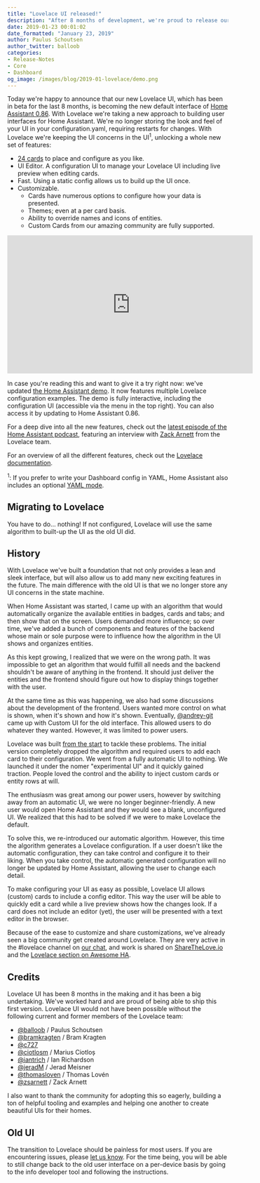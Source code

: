 ```yaml
---
title: "Lovelace UI released!"
description: "After 8 months of development, we're proud to release our brand new Lovelace UI."
date: 2019-01-23 00:01:02
date_formatted: "January 23, 2019"
author: Paulus Schoutsen
author_twitter: balloob
categories:
- Release-Notes
- Core
- Dashboard
og_image: /images/blog/2019-01-lovelace/demo.png
---
```


Today we're happy to announce that our new Lovelace UI, which has been in beta for the last 8 months, is becoming the new default interface of [Home Assistant 0.86](/blog/2019/01/23/release-86/). With Lovelace we're taking a new approach to building user interfaces for Home Assistant. We're no longer storing the look and feel of your UI in your configuration.yaml, requiring restarts for changes. With Lovelace we're keeping the UI concerns in the UI<sup>1</sup>, unlocking a whole new set of features:

 - [24 cards](/dashboards/alarm-panel/) to place and configure as you like.
 - UI Editor. A configuration UI to manage your Lovelace UI including live preview when editing cards.
 - Fast. Using a static config allows us to build up the UI once.
 - Customizable.
   - Cards have numerous options to configure how your data is presented.
   - Themes; even at a per card basis.
   - Ability to override names and icons of entities.
   - Custom Cards from our amazing community are fully supported.

<div class='videoWrapper'>
<iframe width="560" height="315" src="https://www.youtube.com/embed/XY3R0xI45wA" frameborder="0" allowfullscreen></iframe>
</div>

In case you're reading this and want to give it a try right now: we've updated [the Home Assistant demo](https://demo.home-assistant.io). It now features multiple Lovelace configuration examples. The demo is fully interactive, including the configuration UI (accessible via the menu in the top right). You can also access it by updating to Home Assistant 0.86.

For a deep dive into all the new features, check out the [latest episode of the Home Assistant podcast](https://hasspodcast.io/ha042/), featuring an interview with [Zack Arnett][@zsarnett] from the Lovelace team.

For an overview of all the different features, check out the [Lovelace documentation](/dashboards/).

<sup>1</sup>: If you prefer to write your Dashboard config in YAML, Home Assistant also includes an optional [YAML mode](/dashboards/yaml-mode/).

## Migrating to Lovelace

You have to do… nothing! If not configured, Lovelace will use the same algorithm to built-up the UI as the old UI did.

## History

With Lovelace we've built a foundation that not only provides a lean and sleek interface, but will also allow us to add many new exciting features in the future. The main difference with the old UI is that we no longer store any UI concerns in the state machine.

When Home Assistant was started, I came up with an algorithm that would automatically organize the available entities in badges, cards and tabs; and then show that on the screen. Users demanded more influence; so over time, we've added a bunch of components and features of the backend whose main or sole purpose were to influence how the algorithm in the UI shows and organizes entities.

As this kept growing, I realized that we were on the wrong path. It was impossible to get an algorithm that would fulfill all needs and the backend shouldn't be aware of anything in the frontend. It should just deliver the entities and the frontend should figure out how to display things together with the user.

At the same time as this was happening, we also had some discussions about the development of the frontend. Users wanted more control on what is shown, when it's shown and how it's shown. Eventually, [@andrey-git] came up with Custom UI for the old interface. This allowed users to do whatever they wanted. However, it was limited to power users.

Lovelace was built [from the start](https://github.com/home-assistant/architecture/issues/14) to tackle these problems. The initial version completely dropped the algorithm and required users to add each card to their configuration. We went from a fully automatic UI to nothing. We launched it under the nomer "experimental UI" and it quickly gained traction. People loved the control and the ability to inject custom cards or entity rows at will.

The enthusiasm was great among our power users, however by switching away from an automatic UI, we were no longer beginner-friendly. A new user would open Home Assistant and they would see a blank, unconfigured UI. We realized that this had to be solved if we were to make Lovelace the default.

To solve this, we re-introduced our automatic algorithm. However, this time the algorithm generates a Lovelace configuration. If a user doesn't like the automatic configuration, they can take control and configure it to their liking. When you take control, the automatic generated configuration will no longer be updated by Home Assistant, allowing the user to change each detail.

To make configuring your UI as easy as possible, Lovelace UI allows (custom) cards to include a config editor. This way the user will be able to quickly edit a card while a live preview shows how the changes look. If a card does not include an editor (yet), the user will be presented with a text editor in the browser.

Because of the ease to customize and share customizations, we've already seen a big community get created around Lovelace. They are very active in the #lovelace channel on [our chat](/join-chat/), and work is shared on [ShareTheLove.io](https://sharethelove.io/) and the [Lovelace section on Awesome HA](https://www.awesome-ha.com/#lovelace-ui).

## Credits

Lovelace UI has been 8 months in the making and it has been a big undertaking. We've worked hard and are proud of being able to ship this first version. Lovelace UI would not have been possible without the following current and former members of the Lovelace team:

 - [@balloob] / Paulus Schoutsen
 - [@bramkragten] / Bram Kragten
 - [@c727]
 - [@ciotlosm] / Marius Ciotloș
 - [@iantrich] / Ian Richardson
 - [@jeradM] / Jerad Meisner
 - [@thomasloven] / Thomas Lovén
 - [@zsarnett] / Zack Arnett

I also want to thank the community for adopting this so eagerly, building a ton of helpful tooling and examples and helping one another to create beautiful UIs for their homes.

## Old UI

The transition to Lovelace should be painless for most users. If you are encountering issues, please [let us know](https://github.com/home-assistant/home-assistant-polymer/issues). For the time being, you will be able to still change back to the old user interface on a per-device basis by going to the info developer tool and following the instructions.

[@andrey-git]: https://github.com/andrey-git
[@balloob]: https://github.com/balloob
[@bramkragten]: https://github.com/bramkragten
[@c727]: https://github.com/c727
[@ciotlosm]: https://github.com/ciotlosm
[@iantrich]: https://github.com/iantrich
[@jeradM]: https://github.com/jeradM
[@thomasloven]: https://github.com/thomasloven
[@zsarnett]: https://github.com/zsarnett
